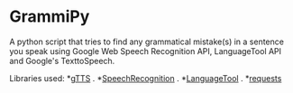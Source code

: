 # GrammiPy

A python script that tries to find any grammatical mistake(s) in a sentence you speak using Google Web Speech Recognition API, LanguageTool API and Google's TexttoSpeech.

Libraries used:
  *[gTTS](https://pypi.org/project/gTTS/) . 
*[SpeechRecognition](https://pypi.org/project/SpeechRecognition/) . 
*[LanguageTool](https://languagetool.org/) . 
*[requests](https://pypi.org/project/requests/)  
